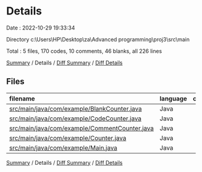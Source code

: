 # Details

Date : 2022-10-29 19:33:34

Directory c:\\Users\\HP\\Desktop\\za\\Advanced programming\\proj3\\src\\main

Total : 5 files,  170 codes, 10 comments, 46 blanks, all 226 lines

[Summary](results.md) / Details / [Diff Summary](diff.md) / [Diff Details](diff-details.md)

## Files
| filename | language | code | comment | blank | total |
| :--- | :--- | ---: | ---: | ---: | ---: |
| [src/main/java/com/example/BlankCounter.java](/src/main/java/com/example/BlankCounter.java) | Java | 34 | 1 | 6 | 41 |
| [src/main/java/com/example/CodeCounter.java](/src/main/java/com/example/CodeCounter.java) | Java | 42 | 2 | 6 | 50 |
| [src/main/java/com/example/CommentCounter.java](/src/main/java/com/example/CommentCounter.java) | Java | 41 | 1 | 8 | 50 |
| [src/main/java/com/example/Counter.java](/src/main/java/com/example/Counter.java) | Java | 21 | 4 | 12 | 37 |
| [src/main/java/com/example/Main.java](/src/main/java/com/example/Main.java) | Java | 32 | 2 | 14 | 48 |

[Summary](results.md) / Details / [Diff Summary](diff.md) / [Diff Details](diff-details.md)